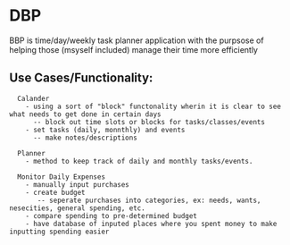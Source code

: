 # DBP

BBP is time/day/weekly task planner application with the purpsose of helping those (msyself included) manage their time more efficiently

## Use Cases/Functionality:
```
  Calander 
    - using a sort of "block" functonality wherin it is clear to see what needs to get done in certain days
      -- block out time slots or blocks for tasks/classes/events 
    - set tasks (daily, monnthly) and events
      -- make notes/descriptions
    
  Planner
    - method to keep track of daily and monthly tasks/events.
    
  Monitor Daily Expenses
    - manually input purchases
    - create budget
       -- seperate purchases into categories, ex: needs, wants, nesecities, general spending, etc.
    - compare spending to pre-determined budget
    - have database of inputed places where you spent money to make inputting spending easier
```

